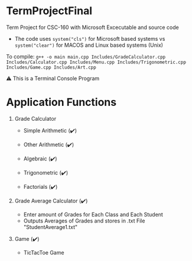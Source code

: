 # TermProjectFinal
Term Project for CSC-160 with Microsoft Excecutable and source code
- The code uses
```system("cls")``` for Microsoft based systems 
vs 
```system("clear")``` for MACOS and Linux based systems (Unix) 

To compile: 
```g++ -o main main.cpp Includes/GradeCalculator.cpp Includes/Calculator.cpp Includes/Menu.cpp Includes/Trigonometric.cpp Includes/Game.cpp Includes/Art.cpp```


⚠️ This is a Terminal Console Program 
#



# Application Functions 

1. Grade Calculator 

    - Simple Arithmetic (✔️)

    - Other Arithmetic (✔️) 

    - Algebraic (✔️) 

    - Trigonometric (✔️)

    - Factorials (✔️) 



2. Grade Average Calculator (✔️) 
    - Enter amount of Grades for Each Class and Each Student 
    - Outputs Averages of Grades and stores in .txt File "StudentAverage1.txt" 

3. Game (✔️) 
    - TicTacToe Game 



#





